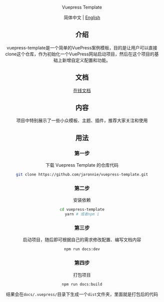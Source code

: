 <div align="center">

Vuepress Template


简体中文 | [English](./README-en.md)

## 介绍

vuepress-template是一个简单的VuePress案例模板，目的是让用户可以直接clone这个仓库，作为初始化一个VuePress网站启动项目，然后在这个项目的基础上新增自定义配置和功能。


## 文档

[在线文档](https://openhacking.github.io/vuepress-template/zh/)

## 内容

项目中特别展示了一些小众模板、主题、插件，推荐大家关注和使用


## 用法

### 第一步

下载 Vuepress Template 的仓库代码
```sh
git clone https://github.com/jaronnie/vuepress-template.git
```

### 第二步

安装依赖
```sh
cd vuepress-template
yarn # 或者npm i
```

### 第三步

启动项目，随后即可根据自己的需求修改配置、编写文档内容
```sh
npm run docs:dev
```

### 第四步

打包项目
```sh
npm run docs:build
```
结果会在`docs/.vuepress/`目录下生成一个`dist`文件夹，里面就是打包后的代码